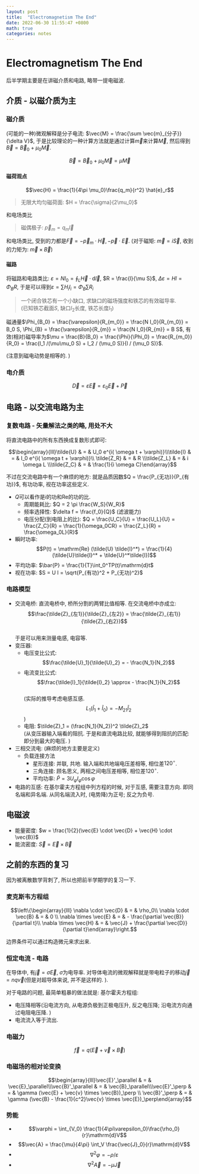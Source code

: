 ```yaml
---
layout: post
title:  "Electromagnetism The End"
date: 2022-06-30 11:55:47 +0800
math: true
categories: notes
---
```

# Electromagnetism The End
后半学期主要是在讲磁介质和电路, 略带一提电磁波. 

## 介质 - 以磁介质为主
### 磁介质
(可能的一种)微观解释是分子电流: $\vec{M} = \frac{\sum \vec{m}_{分子}}{\delta V}$, 于是比较理论的一种计算方法就是通过计算$\vec{m}$来计算$\vec{M}$, 然后得到$\vec{B} = \vec{B}_0 + \mu_0 \vec{M}$. 

$$\vec{B} = \vec{B}_0 + \mu_0 \vec{M} = \mu \vec{M}$$

#### 磁荷观点

$$\vec{H} = \frac{1}{4\pi \mu_0}\frac{q_m}{r^2} \hat{e}_r$$

> 无限大均匀磁荷面: $H = \frac{\sigma}{2\mu_0}$

和电场类比

> 磁偶极子: $\vec{p}_m = q_m \vec{l}$

和电场类比, 受到的力都是$\vec{F} = - \vec{p}_m \cdot \vec{H}, - \vec{p} \cdot \vec{E}$. (对于磁矩: $\vec{m} = i \vec{S}$, 收到的力矩为: $\vec{m} \times \vec{B}$)

#### 磁路
将磁路和电路类比: $\varepsilon = N I_0 = \oint_L \vec{H} \cdot \mathrm{d}\vec{l}$, $R = \frac{l}{\mu S}$, $\Delta \varepsilon = H l = \Phi_B R$, 于是可以得到$\varepsilon = \sum H_i l_i = \Phi_B \sum R_i$

> 一个闭合铁芯有一个小缺口, 求缺口的磁场强度和铁芯的有效磁导率.     
> (已知铁芯截面$S$, 缺口$l_2$长度, 铁芯长度$l_1$)

磁通量$\Phi_{B_0} = \frac{\varepsilon}{R_{m_0}} = \frac{N I_0}{R_{m_0}} = B_0 S, \Phi_{B} = \frac{\varepsilon}{R_{m}} = \frac{N I_0}{R_{m}} = B S$, 有效(相对)磁导率为$\mu = \frac{B}{B_0} = \frac{\Phi}{\Phi_0} = \frac{R_{m_0}}{R_0} = \frac{l_1 /(\mu\mu_0 S) + l_2 / (\mu_0 S)}{l / (\mu_0 S)}$. 

(注意到磁电动势是相等的. )

### 电介质

$$\vec{D} = \varepsilon \vec{E} = \varepsilon_0 \vec{E} + \vec{P}$$

## 电路 - 以交流电路为主
### 复数电路 - 矢量解法之类的略, 用处不大
将直流电路中的所有东西换成复数形式即可: 

$$\begin{array}{lll}\tilde{U} & = & U_0 e^{i( \omega t + \varphi)}\\\tilde{I} & = & I_0 e^{i( \omega t + \varphi)}\\ \tilde{Z_R} & = & R \\\tilde{Z_L} & = & i \omega L \\\tilde{Z_C} & = & \frac{1}{i \omega C}\end{array}$$

不过在交流电路中有一个麻烦的地方: 就是品质因数$Q = \frac{P_{无功}}{P_{有功}}$, 有功功率, 视在功率这些定义. 
* $Q$可以看作是$i$的功和Re的功的比. 
  * 周期能耗比: $Q = 2 \pi \frac{W_S}{W_R}$
  * 频率选择性: $\delta f = \frac{f_0}{Q}$ (滤波能力)
  * 电压分配(到电阻上的比): $Q = \frac{U_C}{U} = \frac{U_L}{U} = \frac{Z_C}{R} = \frac{1}{\omega_0CR} = \frac{Z_L}{R} = \frac{\omega_0L}{R}$
* 瞬时功率: $$P(t) = \mathrm{Re} (\tilde{U} \tilde{I}^*) = \frac{1}{4}(\tilde{U}\tilde{I}^* + \tilde{U}^*\tilde{I})$$
* 平均功率: $\bar{P} = \frac{1}{T}\int_0^TP(t)\mathrm{d}t$
* 视在功率: $S = U I = \sqrt{P_{有功}^2 + P_{无功}^2}$

### 电路模型
* 交流电桥: 直流电桥中, 桥所分割的两臂比值相等. 在交流电桥中亦成立: $$\frac{\tilde{Z}_{左1}}{\tilde{Z}_{左2}} = \frac{\tilde{Z}_{右1}}{\tilde{Z}_{右2}}$$    
  于是可以用来测量电感, 电容等. 
* 变压器: 
  * 电压变比公式: $$\frac{\tilde{U}_1}{\tilde{U}_2} = - \frac{N_1}{N_2}$$
  * 电流变比公式: $$\frac{\tilde{I}_1}{\tilde{I}_2} \approx - \frac{N_1}{N_2}$$    
    (实际的推导考虑电感互感. $$L_1 (\tilde{I}_1 + \tilde{I}_0) = - M_{21} \tilde{I}_2$$)
  * 电阻: $\tilde{Z}_1 = (\frac{N_1}{N_2})^2 \tilde{Z}_2$    
    (从变压器输入端看的阻抗. 于是和直流电路比较, 就能够得到阻抗的匹配: 即分到最大的电压. )
* 三相交流电: (麻烦的地方主要是定义)
  * 负载连接方法
    * 星形连接: 并联, 共地. 输入端和共地端电压差相等, 相位差$120^\circ$. 
    * 三角连接: 顾名思义, 两相之间电压差相等, 相位差$120^\circ$. 
    * 平均功率: $\bar{P} = 3 U_\varphi I_\varphi \cos \varphi$
* 电路的互感: 在基尔霍夫方程组中列方程的时候, 对于互感, 需要注意方向. 即同名端和异名端. 从同名端流入时, (电势降)为正号; 反之为负号. 

## 电磁波
* 能量密度: $w = \frac{1}{2}(\vec{E} \cdot \vec{D} + \vec{H} \cdot \vec{B})$
* 能流密度: $\vec{S} = \vec{E} \times \vec{B}$

## 之前的东西的复习
因为被离散数学背刺了, 所以也把前半学期学的复习一下. 

### 麦克斯韦方程组

$$\left\{\begin{array}{lll} \nabla \cdot \vec{D} & = & \rho_0\\ \nabla \cdot \vec{B} & = & 0 \\ \nabla \times \vec{E} & = & - \frac{\partial \vec{B}}{\partial t}\\ \nabla \times \vec{H} & = & \vec{J} + \frac{\partial \vec{D}}{\partial t}\end{array}\right.$$

边界条件可以通过构造微元来求出来. 

### 恒定电流 - 电路
在导体中, 有$\vec{j} = \sigma \vec{E}$, $\sigma$为电导率. 对导体电流的微观解释就是带电粒子的移动$\vec{j} = n q \vec{v}$(但是对超导体来说, 并不是这样的. ). 

对于电路的问题, 最简单粗暴的做法就是: 基尔霍夫方程组: 
* 电压降相等(沿电流方向, 从电源负极到正极电压升, 反之电压降; 沿电流方向通过电阻电压降. )
* 电流流入等于流出. 

### 电磁力

$$\vec{f} = q(\vec{E} + \vec{v} \times \vec{B})$$

### 电磁场的相对论变换

$$\begin{array}{lll}\vec{E}'_\parallel & = & \vec{E}_\parallel\\\vec{B}'_\parallel & = & \vec{B}_\parallel\\\vec{E}'_\perp & = & \gamma (\vec{E} + \vec{v} \times \vec{B})_\perp \\ \vec{B}'_\perp & = & \gamma (\vec{B} - \frac{1}{c^2}\vec{v} \times \vec{E})_\perp\end{array}$$

### 势能
* $$\varphi = \int_{V_0} \frac{1}{4\pi\varepsilon_0}\frac{\rho_0}{r}\mathrm{d}V$$
* $$\vec{A} = \frac{\mu}{4\pi} \int_V \frac{\vec{J}_0}{r}\mathrm{d}V$$
* $$\nabla^2 \varphi = -\rho/\varepsilon$$
* $$\nabla^2 \vec{A} = -\mu \vec{J}$$